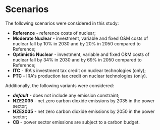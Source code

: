 # Scenarios

The following scenarios were considered in this study:
- **Reference** - reference costs of nuclear;
- **Moderate Nuclear** - investment, variable and fixed O&M costs of nuclear fall by 10% in 2030 and by 20% in 2050 compared to Reference;
- **Optimistic Nuclear** - investment, variable and fixed O&M costs of nuclear fall by 34% in 2030 and by 69% in 2050 compared to Reference;
- **ITC** - IRA's investment tax credit on nuclear technologies (only);
- **PTC** - IRA's production tax credit on nuclear technologies (only).

Additionally, the following variants were considered:
- _**default**_ - does not include any emission constraint;
- **NZE2035** - net zero carbon dioxide emissions by 2035 in the power sector;
- **NZE2035** - net zero carbon dioxide emissions by 2050 in the power sector;
- **CB** - power sector emissions are subject to a carbon budget.
